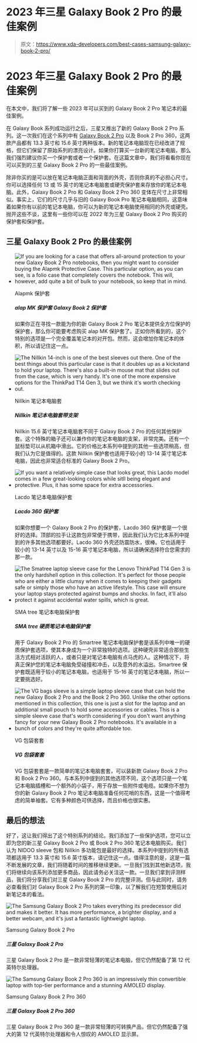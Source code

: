 # 2023 年三星 Galaxy Book 2 Pro 的最佳案例

> 原文：<https://www.xda-developers.com/best-cases-samsung-galaxy-book-2-pro/>

# 2023 年三星 Galaxy Book 2 Pro 的最佳案例

在本文中，我们将了解一些 2023 年可以买到的 Galaxy Book 2 Pro 笔记本的最佳案例。

在 Galaxy Book 系列成功运行之后，三星又推出了新的 Galaxy Book 2 Pro 系列。这一次我们在这个系列中有 [Galaxy Book 2 Pro](https://www.xda-developers.com/samsung-galaxy-book-2-pro/) 以及 Book 2 Pro 360，这两款产品都有 13.3 英寸和 15.6 英寸两种版本。新的笔记本电脑现在已经改进了规格，但它们保留了原始系列的漂亮设计。如果你打算买一台新的笔记本电脑，那么我们强烈建议你买一个保护套或者一个保护套。在这篇文章中，我们将看看你现在可以买到的三星 Galaxy Book 2 Pro 的一些最佳案例。

除非你买的是可以放在笔记本电脑正面和背面的外壳，否则你真的不必担心尺寸。你可以选择任何 13 或 15 英寸的笔记本电脑套或硬壳保护套来存放你的笔记本电脑。此外，Galaxy Book 2 Pro 和 Galaxy Book 2 Pro 360 变体在尺寸上非常相似。事实上，它们的尺寸几乎与旧的 Galaxy Book Pro 笔记本电脑相同，这意味着如果你有以前的笔记本电脑，你可以为新的笔记本电脑使用相同的外壳或硬壳。抛开这些不谈，这里有一些你可以在 2022 年为三星 Galaxy Book 2 Pro 购买的保护套和保护套。

## 三星 Galaxy Book 2 Pro 的最佳案例

*   <picture>![If you are looking for a case that offers all-around protection to your new Galaxy Book 2 Pro notebooks, then you might want to consider buying the Alapmk Protective Case. This particular option, as you can see, is a folio case that completely covers the notebook. This will, however, add quite a bit of bulk to your notebook, so keep that in mind.](img/c4df500ed3ebe6823c5db8d098183cb2.png)</picture>

    Alapmk 保护套

    ##### alap MK 保护套 Galaxy Book 2 保护套

    如果你正在寻找一款能为你的新 Galaxy Book 2 Pro 笔记本提供全方位保护的保护套，那么你可能要考虑购买 alap MK 保护套了。正如你所看到的，这个特别的选项是一个完全覆盖笔记本的对开包。然而，这会增加你笔记本的体积，所以请记住这一点。

*   <picture>![The Nillkin 14-inch is one of the best sleeves out there. One of the best things about this particular case is that it doubles up as a kickstand to hold your laptop. There's also a built-in mouse mat that slides out from the case, which is very handy. It's one of the more expensive options for the ThinkPad T14 Gen 3, but we think it's worth checking out.](img/f4275bff49b9869a2bebeb7d5c25d244.png)</picture>

    Nillkin 笔记本电脑套

    ##### Nillkin 笔记本电脑套带支架

    Nillkin 15.6 英寸笔记本电脑套不同于 Galaxy Book 2 Pro 的任何其他保护套。这个特殊的箱子还可以兼作你的笔记本电脑的支架，非常完美。还有一个鼠标垫可以从机箱中滑出。它的价格比本系列中提到的其他一些选项稍高，但我们认为它是值得的。这款 Nillkin 保护套也适用于较小的 13-14 英寸笔记本电脑，因此也非常适合标准的 Galaxy Book 2 Pro。

*   <picture>![If you want a relatively simple case that looks great, this Lacdo model comes in a few great-looking colors while sitll being elegant and protective. Plus, it has some space for extra accessories.](img/e975248be873f4e7209822b8426f6fdf.png)</picture>

    Lacdo 笔记本电脑保护套

    ##### Lacdo 360 保护套

    如果你想要一个 Galaxy Book 2 Pro 的保护套，Lacdo 360 保护套是一个很好的选择。顶部的拉手让这款包非常便于携带，因此我们认为它比本系列中提到的许多其他选项都要好。Lacdo 360 外壳还防震防水，很棒。它也适用于较小的 13-14 英寸以及 15-16 英寸笔记本电脑，所以请确保选择符合您需求的那一款。

*   <picture>![The Smatree laptop sleeve case for the Lenovo ThinkPad T14 Gen 3 is the only hardshell option in this collection. It's perfect for those people who are either a little clumsy when it comes to keeping their gadgets safe or simply those who have an active lifestyle. This case will ensure your laptop stays protected against bumps and shocks. In fact, it'll also protect it against accidental water spills, which is great. ](img/d1908ef1d538dca98b38f8af11ca11e7.png)</picture>

    SMA tree 笔记本电脑保护套

    ##### SMA tree 硬质笔记本电脑保护套

    用于 Galaxy Book 2 Pro 的 Smartree 笔记本电脑保护套是该系列中唯一的硬质保护套选项，使其本身成为一个非常独特的选项。这种硬壳非常适合那些生活方式相对活跃的人，或者只是对笔记本电脑有点马虎的人。这种情况下，将真正保护您的笔记本电脑免受碰撞和冲击，以及意外的水溢出。Smartree 保护套既适用于较小的笔记本电脑，也适用于 15-16 英寸的笔记本电脑，所以一定要挑选好。

*   <picture>![The VG bags sleeve is a simple laptop sleeve case that can hold the new Galaxy Book 2 Pro and the Book 2 Pro 360\. Unlike the other options mentioned in this collection, this one is just a slot for the laptop and an additional small pouch to hold some accessories or cables. This is a simple sleeve case that's worth considering if you don't want anything fancy for your new Galaxy Book 2 Pro notebooks. It's available in a bunch of colors and they're quite affordable too.](img/cccf657c16657d2dc9d1d91077060378.png)</picture>

    VG 包袋套套

    ##### VG 包袋套套

    VG 包袋套套是一款简单的笔记本电脑套套，可以装新款 Galaxy Book 2 Pro 和 Book 2 Pro 360。与本系列中提到的其他选项不同，这个选项只是一个笔记本电脑插槽和一个额外的小袋子，用于存放一些附件或电缆。如果你不想为你的新 Galaxy Book 2 Pro 笔记本电脑准备任何花哨的东西，这是一个值得考虑的简单袖套。它有多种颜色可供选择，而且价格也很实惠。

## 最后的想法

好了，这让我们得出了这个特别系列的结论。我们添加了一些保护选项，您可以立即为您的新三星 Galaxy Book 2 Pro 或 Book 2 Pro 360 笔记本电脑购买。我们认为 NIDOO sleeve 包和 Nillkin 多功能包是最好的选择。本系列中提到的所有选项都适用于 13.3 英寸和 15.6 英寸版本，请记住这一点。值得注意的是，这是一篇不断发展的文章，我们将随着时间的推移继续更新。一旦我们找到其他新选项，我们将继续向该系列添加更多商品，因此请务必关注这一款。一旦我们拿到评测样品，我们将分享我们对三星 Galaxy Book 2 Pro 的完整评测。但与此同时，请务必查看我们对 Galaxy Book 2 Pro 系列的第一印象，以了解我们在短暂使用后对新笔记本的看法。

 <picture>![The Samsung Galaxy Book 2 Pro takes everything its predecessor did and makes it better. It has more performance, a brighter display, and a better webcam, and it's just a fantastic lightweight laptop.](img/68b21ae5dec82cf7966d2c79fe4a325b.png)</picture> 

Samsung Galaxy Book 2 Pro

##### 三星 Galaxy Book 2 Pro

三星 Galaxy Book 2 Pro 是一款非常轻薄的笔记本电脑，但它仍然配备了第 12 代英特尔处理器。

 <picture>![The Samsung Galaxy Book 2 Pro 360 is an impressively thin convertible laptop with top-tier performance and a stunning AMOLED display.](img/3efbdcbc3b3e54befc448b6aac0791c1.png)</picture> 

Samsung Galaxy Book 2 Pro 360

##### 三星 Galaxy Book 2 Pro 360

三星 Galaxy Book 2 Pro 360 是一款非常轻薄的可转换产品，但它仍然配备了强大的第 12 代英特尔处理器和令人惊叹的 AMOLED 显示屏。